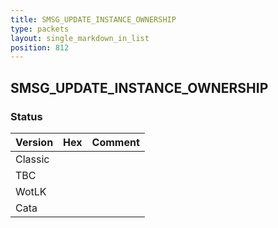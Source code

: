 ```yaml
---
title: SMSG_UPDATE_INSTANCE_OWNERSHIP
type: packets
layout: single_markdown_in_list
position: 812
---
```


## SMSG_UPDATE_INSTANCE_OWNERSHIP

### Status

Version | Hex | Comment
---------- | ---------- | ---------- 
Classic |  |  
TBC |  |  
WotLK |  |  
Cata |  |  
